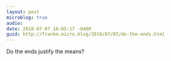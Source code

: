 ```yaml
---
layout: post
microblog: true
audio: 
date: 2018-07-07 16:05:17 -0400
guid: http://frankm.micro.blog/2018/07/07/do-the-ends.html
---
```

Do the ends justify the means?
